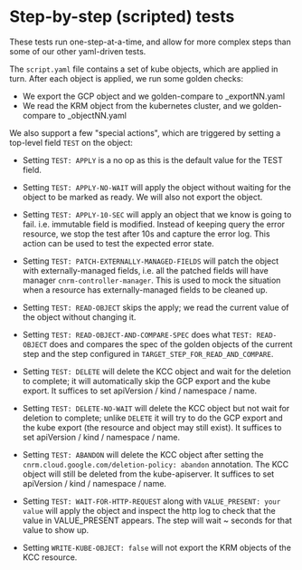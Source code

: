 # Step-by-step (scripted) tests

These tests run one-step-at-a-time, and allow for more complex steps
than some of our other yaml-driven tests.

The `script.yaml` file contains a set of kube objects, which are applied
in turn.  After each object is applied, we run some golden checks:

* We export the GCP object and we golden-compare to _exportNN.yaml
* We read the KRM object from the kubernetes cluster, and we golden-compare to _objectNN.yaml


We also support a few "special actions", which are triggered by setting
a top-level field `TEST` on the object:

* Setting `TEST: APPLY` is a no op as this is the default value for the TEST field.

* Setting `TEST: APPLY-NO-WAIT` will apply the object without waiting for the object
  to be marked as ready. We will also not export the object.

* Setting `TEST: APPLY-10-SEC` will apply an object that we know is going to fail. 
  i.e. immutable field is modified. Instead of keeping query the error resource, 
  we stop the test after 10s and capture the error log. This action can be used to 
  test the expected error state.

* Setting `TEST: PATCH-EXTERNALLY-MANAGED-FIELDS` will patch the object with
  externally-managed fields, i.e. all the patched fields will have manager
  `cnrm-controller-manager`. This is used to mock the situation when a resource
  has externally-managed fields to be cleaned up.

* Setting `TEST: READ-OBJECT` skips the apply; we read the current value of the
  object without changing it.

* Setting `TEST: READ-OBJECT-AND-COMPARE-SPEC` does what `TEST: READ-OBJECT`
  does and compares the spec of the golden objects of the current step and the
  step configured in `TARGET_STEP_FOR_READ_AND_COMPARE`.

* Setting `TEST: DELETE` will delete the KCC object and wait for the deletion
  to complete; it will automatically skip
  the GCP export and the kube export.  It suffices to set
  apiVersion / kind / namespace / name.

* Setting `TEST: DELETE-NO-WAIT` will delete the KCC object but not wait for
  deletion to complete; unlike `DELETE` it will try to do
  the GCP export and the kube export (the resource and object may still exist).
  It suffices to set apiVersion / kind / namespace / name.

* Setting `TEST: ABANDON` will delete the KCC object after setting the
  `cnrm.cloud.google.com/deletion-policy: abandon` annotation.  The KCC
  object will still be deleted from the kube-apiserver.  It suffices to set
  apiVersion / kind / namespace / name.

* Setting `TEST: WAIT-FOR-HTTP-REQUEST` along with `VALUE_PRESENT: your value` will apply the object
  and inspect the http log to check that the value in VALUE_PRESENT appears. The step will
  wait ~ seconds for that value to show up.

* Setting `WRITE-KUBE-OBJECT: false` will not export the KRM objects of the KCC resource.
